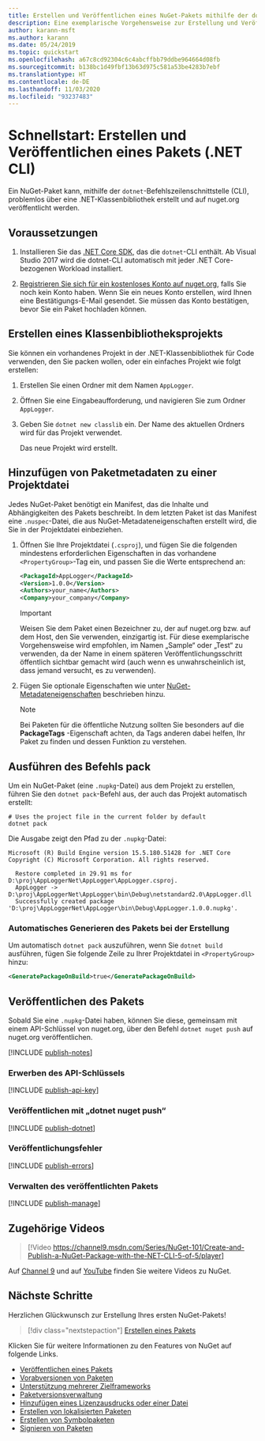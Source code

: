 ```yaml
---
title: Erstellen und Veröffentlichen eines NuGet-Pakets mithilfe der dotnet-CLI
description: Eine exemplarische Vorgehensweise zur Erstellung und Veröffentlichung eines NuGet-Pakets mit der .NET Core-CLI „dotnet“.
author: karann-msft
ms.author: karann
ms.date: 05/24/2019
ms.topic: quickstart
ms.openlocfilehash: a67c8cd92304c6c4abcffbb79ddbe964664d08fb
ms.sourcegitcommit: b138bc1d49fbf13b63d975c581a53be4283b7ebf
ms.translationtype: HT
ms.contentlocale: de-DE
ms.lasthandoff: 11/03/2020
ms.locfileid: "93237483"
---
```

# <a name="quickstart-create-and-publish-a-package-dotnet-cli"></a>Schnellstart: Erstellen und Veröffentlichen eines Pakets (.NET CLI)

Ein NuGet-Paket kann, mithilfe der `dotnet`-Befehlszeilenschnittstelle (CLI), problemlos über eine .NET-Klassenbibliothek erstellt und auf nuget.org veröffentlicht werden.

## <a name="prerequisites"></a>Voraussetzungen

1. Installieren Sie das [.NET Core SDK](https://www.microsoft.com/net/download/), das die `dotnet`-CLI enthält. Ab Visual Studio 2017 wird die dotnet-CLI automatisch mit jeder .NET Core-bezogenen Workload installiert.

1. [Registrieren Sie sich für ein kostenloses Konto auf nuget.org](https://www.nuget.org/users/account/LogOn?returnUrl=%2F), falls Sie noch kein Konto haben. Wenn Sie ein neues Konto erstellen, wird Ihnen eine Bestätigungs-E-Mail gesendet. Sie müssen das Konto bestätigen, bevor Sie ein Paket hochladen können.

## <a name="create-a-class-library-project"></a>Erstellen eines Klassenbibliotheksprojekts

Sie können ein vorhandenes Projekt in der .NET-Klassenbibliothek für Code verwenden, den Sie packen wollen, oder ein einfaches Projekt wie folgt erstellen:

1. Erstellen Sie einen Ordner mit dem Namen `AppLogger`.

1. Öffnen Sie eine Eingabeaufforderung, und navigieren Sie zum Ordner `AppLogger`.

1. Geben Sie `dotnet new classlib` ein. Der Name des aktuellen Ordners wird für das Projekt verwendet.

   Das neue Projekt wird erstellt.

## <a name="add-package-metadata-to-the-project-file"></a>Hinzufügen von Paketmetadaten zu einer Projektdatei

Jedes NuGet-Paket benötigt ein Manifest, das die Inhalte und Abhängigkeiten des Pakets beschreibt. In dem letzten Paket ist das Manifest eine `.nuspec`-Datei, die aus NuGet-Metadateneigenschaften erstellt wird, die Sie in der Projektdatei einbeziehen.

1. Öffnen Sie Ihre Projektdatei (`.csproj`), und fügen Sie die folgenden mindestens erforderlichen Eigenschaften in das vorhandene `<PropertyGroup>`-Tag ein, und passen Sie die Werte entsprechend an:

    ```xml
    <PackageId>AppLogger</PackageId>
    <Version>1.0.0</Version>
    <Authors>your_name</Authors>
    <Company>your_company</Company>
    ```

    > [!Important]
    > Weisen Sie dem Paket einen Bezeichner zu, der auf nuget.org bzw. auf dem Host, den Sie verwenden, einzigartig ist. Für diese exemplarische Vorgehensweise wird empfohlen, im Namen „Sample“ oder „Test“ zu verwenden, da der Name in einem späteren Veröffentlichungsschritt öffentlich sichtbar gemacht wird (auch wenn es unwahrscheinlich ist, dass jemand versucht, es zu verwenden).

1. Fügen Sie optionale Eigenschaften wie unter [NuGet-Metadateneigenschaften](/dotnet/core/tools/csproj#nuget-metadata-properties) beschrieben hinzu.

    > [!Note]
    > Bei Paketen für die öffentliche Nutzung sollten Sie besonders auf die **PackageTags** -Eigenschaft achten, da Tags anderen dabei helfen, Ihr Paket zu finden und dessen Funktion zu verstehen.

## <a name="run-the-pack-command"></a>Ausführen des Befehls pack

Um ein NuGet-Paket (eine `.nupkg`-Datei) aus dem Projekt zu erstellen, führen Sie den `dotnet pack`-Befehl aus, der auch das Projekt automatisch erstellt:

```dotnetcli
# Uses the project file in the current folder by default
dotnet pack
```

Die Ausgabe zeigt den Pfad zu der `.nupkg`-Datei:

```output
Microsoft (R) Build Engine version 15.5.180.51428 for .NET Core
Copyright (C) Microsoft Corporation. All rights reserved.

  Restore completed in 29.91 ms for D:\proj\AppLoggerNet\AppLogger\AppLogger.csproj.
  AppLogger -> D:\proj\AppLoggerNet\AppLogger\bin\Debug\netstandard2.0\AppLogger.dll
  Successfully created package 'D:\proj\AppLoggerNet\AppLogger\bin\Debug\AppLogger.1.0.0.nupkg'.
```

### <a name="automatically-generate-package-on-build"></a>Automatisches Generieren des Pakets bei der Erstellung

Um automatisch `dotnet pack` auszuführen, wenn Sie `dotnet build` ausführen, fügen Sie folgende Zeile zu Ihrer Projektdatei in `<PropertyGroup>` hinzu:

```xml
<GeneratePackageOnBuild>true</GeneratePackageOnBuild>
```

## <a name="publish-the-package"></a>Veröffentlichen des Pakets

Sobald Sie eine `.nupkg`-Datei haben, können Sie diese, gemeinsam mit einem API-Schlüssel von nuget.org, über den Befehl `dotnet nuget push` auf nuget.org veröffentlichen.

[!INCLUDE [publish-notes](includes/publish-notes.md)]

### <a name="acquire-your-api-key"></a>Erwerben des API-Schlüssels

[!INCLUDE [publish-api-key](includes/publish-api-key.md)]

### <a name="publish-with-dotnet-nuget-push"></a>Veröffentlichen mit „dotnet nuget push“

[!INCLUDE [publish-dotnet](includes/publish-dotnet.md)]

### <a name="publish-errors"></a>Veröffentlichungsfehler

[!INCLUDE [publish-errors](includes/publish-errors.md)]

### <a name="manage-the-published-package"></a>Verwalten des veröffentlichten Pakets

[!INCLUDE [publish-manage](includes/publish-manage.md)]

## <a name="related-video"></a>Zugehörige Videos

> [!Video https://channel9.msdn.com/Series/NuGet-101/Create-and-Publish-a-NuGet-Package-with-the-NET-CLI-5-of-5/player]

Auf [Channel 9](https://channel9.msdn.com/Series/NuGet-101) und auf [YouTube](https://www.youtube.com/playlist?list=PLdo4fOcmZ0oVLvfkFk8O9h6v2Dcdh2bh_) finden Sie weitere Videos zu NuGet.

## <a name="next-steps"></a>Nächste Schritte

Herzlichen Glückwunsch zur Erstellung Ihres ersten NuGet-Pakets!

> [!div class="nextstepaction"]
> [Erstellen eines Pakets](../create-packages/creating-a-package-dotnet-cli.md)

Klicken Sie für weitere Informationen zu den Features von NuGet auf folgende Links.

- [Veröffentlichen eines Pakets](../nuget-org/publish-a-package.md)
- [Vorabversionen von Paketen](../create-packages/Prerelease-Packages.md)
- [Unterstützung mehrerer Zielframeworks](../create-packages/multiple-target-frameworks-project-file.md)
- [Paketversionsverwaltung](../concepts/package-versioning.md)
- [Hinzufügen eines Lizenzausdrucks oder einer Datei](../reference/msbuild-targets#packing-a-license-expression-or-a-license-file)
- [Erstellen von lokalisierten Paketen](../create-packages/creating-localized-packages.md)
- [Erstellen von Symbolpaketen](../create-packages/symbol-packages-snupkg.md)
- [Signieren von Paketen](../create-packages/Sign-a-package.md)
